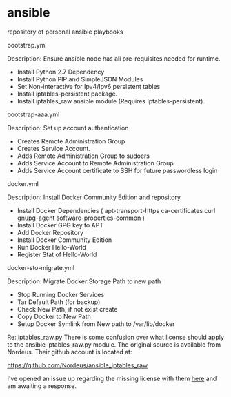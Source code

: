 # ansible
repository of personal ansible playbooks

bootstrap.yml

Description: Ensure ansible node has all pre-requisites needed for runtime.

* Install Python 2.7 Dependency
* Install Python PIP and SimpleJSON Modules
* Set Non-interactive for Ipv4/Ipv6 persistent tables
* Install iptables-persistent package.
* Install iptables_raw ansible module (Requires Iptables-persistent).

bootstrap-aaa.yml

Description: Set up account authentication

* Creates Remote Administration Group 
* Creates Service Account.
* Adds Remote Administration Group to sudoers
* Adds Service Account to Remote Administration Group
* Adds Service Account certificate to SSH for future passwordless login

docker.yml

Description: Install Docker Community Edition and repository

* Install Docker Dependencies (
apt-transport-https ca-certificates curl gnupg-agent software-properties-common )
* Install Docker GPG key to APT
* Add Docker Repository
* Install Docker Community Edition
* Run Docker Hello-World
* Register Stat of Hello-World

docker-sto-migrate.yml

Description: Migrate Docker Storage Path to new path

* Stop Running Docker Services
* Tar Default Path (for backup)
* Check New Path, if not exist create
* Copy Docker to New Path
* Setup Docker Symlink from New path to /var/lib/docker


Re: iptables_raw.py
There is some confusion over what license should apply to the ansible iptables_raw.py module. The original source is available from Nordeus. Their github account is located at:

https://github.com/Nordeus/ansible_iptables_raw

I've opened an issue up regarding the missing license with them [here](https://github.com/Nordeus/ansible_iptables_raw/issues/29) and am awaiting a response.
